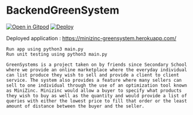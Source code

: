 # BackendGreenSystem

[![Open in Gitpod](https://gitpod.io/button/open-in-gitpod.svg)](https://gitpod.io/#https://github.com/MatchHue/BackendGreenSystem)
[![Deploy](https://www.herokucdn.com/deploy/button.svg)](https://heroku.com/deploy)

Deployed application :  https://minizinc-greensystem.herokuapp.com/

```
Run app using python3 main.py
Run unit testing using python3 main.py

GreenSystems is a project taken on by friends since Secondary School where we provide an online marketplace where the everyday individual can list produce they wish to sell and provide a client to client service. The system also provides a feature where many sellers can sell to one individual through the use of an optimization tool known as MiniZinc. Minizinc would allow a buyer to specify what products they wish to buy as well as the quantity and would provide a list of queries with either the lowest price to fill that order or the least amount of distance between the buyer and the seller.



```
